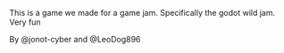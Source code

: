 This is a game we made for a game jam. Specifically the godot wild jam. Very fun

By @jonot-cyber and @LeoDog896
